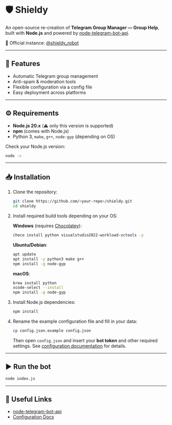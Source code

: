 # 🛡️ Shieldy

An open-source re-creation of **Telegram Group Manager — Group Help**, built with **Node.js** and powered by [node-telegram-bot-api](https://github.com/yagop/node-telegram-bot-api).

🔹 Official instance: [@shieldy\_robot](https://t.me/shieldy_robot)

---

## 🚀 Features

* Automatic Telegram group management
* Anti-spam & moderation tools
* Flexible configuration via a config file
* Easy deployment across platforms

---

## ⚙️ Requirements

* **Node.js 20.x** (⚠️ only this version is supported)
* **npm** (comes with Node.js)
* Python 3, `make`, `g++`, `node-gyp` (depending on OS)

Check your Node.js version:

```bash
node -v
```

---

## 📥 Installation

1. Clone the repository:

   ```bash
   git clone https://github.com/<your-repo>/shieldy.git
   cd shieldy
   ```

2. Install required build tools depending on your OS:

   **Windows** (requires [Chocolatey](https://chocolatey.org/)):

   ```bash
   choco install python visualstudio2022-workload-vctools -y
   ```

   **Ubuntu/Debian**:

   ```bash
   apt update
   apt install -y python3 make g++
   npm install -g node-gyp
   ```

   **macOS**:

   ```bash
   brew install python
   xcode-select --install
   npm install -g node-gyp
   ```

3. Install Node.js dependencies:

   ```bash
   npm install
   ```

4. Rename the example configuration file and fill in your data:

   ```bash
   cp config.json.example config.json
   ```

   Then open `config.json` and insert your **bot token** and other required settings.
   See [configuration documentation](https://sp3rick.github.io/GroupHelp/wiki/configuration/) for details.

---

## ▶️ Run the bot

```bash
node index.js
```

---

## 📖 Useful Links

* [node-telegram-bot-api](https://github.com/yagop/node-telegram-bot-api)
* [Configuration Docs](https://sp3rick.github.io/GroupHelp/wiki/configuration/)
